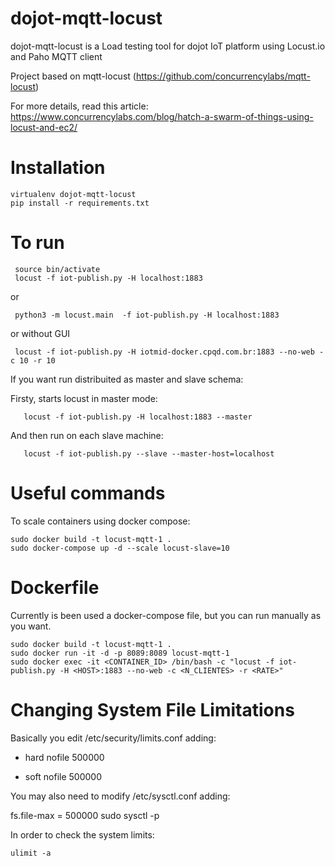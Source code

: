 # dojot-mqtt-locust
dojot-mqtt-locust is a Load testing tool for dojot IoT platform using Locust.io and Paho MQTT client

Project based on mqtt-locust (https://github.com/concurrencylabs/mqtt-locust)

For more details, read this article: https://www.concurrencylabs.com/blog/hatch-a-swarm-of-things-using-locust-and-ec2/


# Installation

```shell
virtualenv dojot-mqtt-locust
pip install -r requirements.txt
```

# To run

```shell
 source bin/activate
 locust -f iot-publish.py -H localhost:1883
```
or
```
 python3 -m locust.main  -f iot-publish.py -H localhost:1883
```


 or without GUI
```shell
 locust -f iot-publish.py -H iotmid-docker.cpqd.com.br:1883 --no-web -c 10 -r 10
```

 If you want run distribuited as master and slave schema: 

Firsty, starts locust in master mode:
```shell
   locust -f iot-publish.py -H localhost:1883 --master
```
And then run on each slave machine:
```shell
   locust -f iot-publish.py --slave --master-host=localhost
```

# Useful commands

To scale containers using docker compose:
```shell
sudo docker build -t locust-mqtt-1 .
sudo docker-compose up -d --scale locust-slave=10
```


# Dockerfile

 Currently is been used a docker-compose file, but you can run manually as you want.

```shell
sudo docker build -t locust-mqtt-1 .
sudo docker run -it -d -p 8089:8089 locust-mqtt-1
sudo docker exec -it <CONTAINER_ID> /bin/bash -c "locust -f iot-publish.py -H <HOST>:1883 --no-web -c <N_CLIENTES> -r <RATE>"
```


# Changing System File Limitations

Basically you edit /etc/security/limits.conf adding:

* hard nofile 500000

* soft nofile 500000

You may also need to modify /etc/sysctl.conf adding:

fs.file-max = 500000
sudo sysctl -p


In order to check the system limits:

```shell
ulimit -a
```
